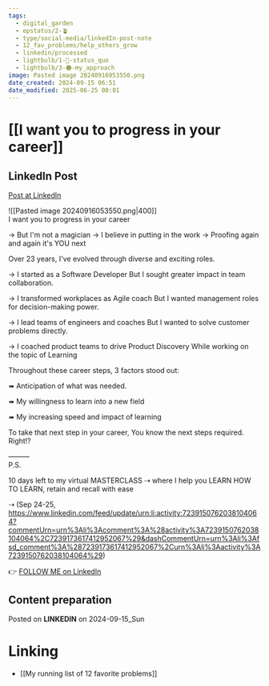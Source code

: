 ```yaml
---
tags:
  - digital_garden
  - epstatus/2-🪴
  - type/social-media/linkedIn-post-note
  - 12_fav_problems/help_others_grow
  - linkedin/processed
  - lightbulb/1-🔴-status_quo
  - lightbulb/3-🟠-my_approach
image: Pasted image 20240916053550.png
date_created: 2024-09-15 06:51
date_modified: 2025-06-25 00:01
---
```

# [[I want you to progress in your career]]

## LinkedIn Post

[Post at LinkedIn](https://www.linkedin.com/posts/sebastiankamilli_i-want-you-to-progress-in-your-career-activity-7240962570600222720-Nd70?utm_source=share&utm_medium=member_desktop)

![[Pasted image 20240916053550.png|400]]  
I want you to progress in your career

→ But I'm not a magician
→ I believe in putting in the work
→ Proofing again and again it's YOU next

Over 23 years, I've evolved through diverse and exciting roles.

→ I started as a Software Developer 
But I sought greater impact in team collaboration.

→ I transformed workplaces as Agile coach
But I wanted management roles for decision-making power.

→ I lead teams of engineers and coaches
But I wanted to solve customer problems directly.

→ I coached product teams to drive Product Discovery
While working on the topic of Learning

Throughout these career steps,  3 factors stood out:

➠ Anticipation of what was needed.

➠ My willingness to learn into a new field

➠ My increasing speed and impact of learning

To take that next step in your career, 
You know the next steps required.
Right!?

———  
P.S.  

10 days left to my virtual MASTERCLASS 
⇢ where I help you LEARN HOW TO LEARN, retain and recall with ease

⇢ (Sep 24-25, https://www.linkedin.com/feed/update/urn:li:activity:7239150762038104064?commentUrn=urn%3Ali%3Acomment%3A%28activity%3A7239150762038104064%2C7239173617412952067%29&dashCommentUrn=urn%3Ali%3Afsd_comment%3A%287239173617412952067%2Curn%3Ali%3Aactivity%3A7239150762038104064%29)

👉 [FOLLOW ME on LinkedIn](https://www.linkedin.com/comm/mynetwork/discovery-see-all?usecase=PEOPLE_FOLLOWS&followMember=sebastiankamilli)

## Content preparation

Posted on **LINKEDIN** on 2024-09-15_Sun

# Linking

+ [[My running list of 12 favorite problems]]